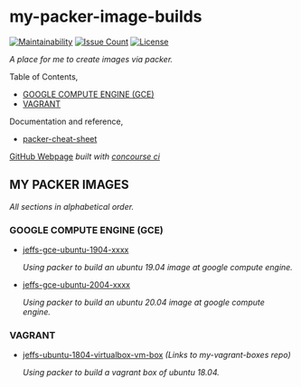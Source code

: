 # my-packer-image-builds

[![Maintainability](https://api.codeclimate.com/v1/badges/23dab087af17b9177ed8/maintainability)](https://codeclimate.com/github/JeffDeCola/my-packer-image-builds/maintainability)
[![Issue Count](https://codeclimate.com/github/JeffDeCola/my-packer-image-builds/badges/issue_count.svg)](https://codeclimate.com/github/JeffDeCola/my-packer-image-builds/issues)
[![License](http://img.shields.io/:license-mit-blue.svg)](http://jeffdecola.mit-license.org)

_A place for me to create images via packer._

Table of Contents,

* [GOOGLE COMPUTE ENGINE (GCE)](https://github.com/JeffDeCola/my-packer-image-builds#google-compute-engine-gce)
* [VAGRANT](https://github.com/JeffDeCola/my-packer-image-builds#vagrant)

Documentation and reference,

* [packer-cheat-sheet](https://github.com/JeffDeCola/my-cheat-sheets/tree/master/software/operations-tools/orchestration/builds-deployment-containers/packer-cheat-sheet)

[GitHub Webpage](https://jeffdecola.github.io/my-packer-image-builds/)
_built with
[concourse ci](https://github.com/JeffDeCola/my-packer-image-builds/blob/master/ci-README.md)_

## MY PACKER IMAGES

_All sections in alphabetical order._

### GOOGLE COMPUTE ENGINE (GCE)

* [jeffs-gce-ubuntu-1904-xxxx](https://github.com/JeffDeCola/my-packer-image-builds/tree/master/google-compute-engine/jeffs-gce-ubuntu-1904)

  _Using packer to build an ubuntu 19.04 image at google compute engine._

* [jeffs-gce-ubuntu-2004-xxxx](https://github.com/JeffDeCola/my-packer-image-builds/tree/master/google-compute-engine/jeffs-gce-ubuntu-2004)

  _Using packer to build an ubuntu 20.04 image at google compute engine._

### VAGRANT

* [jeffs-ubuntu-1804-virtualbox-vm-box](https://github.com/JeffDeCola/my-vagrant-boxes/tree/master/create-vagrant-box-for-virtualbox-on-windows-using-packer/jeffs-ubuntu-1804-virtualbox-vm-box)
_(Links to my-vagrant-boxes repo)_

  _Using packer to build a vagrant box of ubuntu 18.04._
